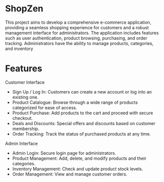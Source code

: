 # ShopZen
This project aims to develop a comprehensive e-commerce application, providing a seamless shopping experience for customers and a robust management interface for administrators. The application includes features such as user authentication, product browsing, purchasing, and order tracking. Administrators have the ability to manage products, categories, and inventory
# Features
Customer Interface
- Sign Up / Log In: Customers can create a new account or log into an existing one.
- Product Catalogue: Browse through a wide range of products categorized for ease of access.
- Product Purchase: Add products to the cart and proceed with secure checkout.
- Deals and Discounts: Special offers and discounts based on customer membership.
- Order Tracking: Track the status of purchased products at any time.
  
Admin Interface
- Admin Login: Secure login page for administrators.
- Product Management: Add, delete, and modify products and their categories.
- Inventory Management: Check and update product stock levels.
- Order Management: View and manage customer orders.


